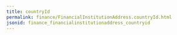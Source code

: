 ```yaml
---
title: countryId
permalink: finance/FinancialInstitutionAddress.countryId.html
jsonid: finance_financialinstitutionaddress_countryid
---
```

